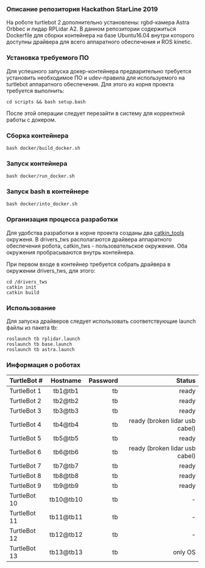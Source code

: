 ### Описание репозитория Hackathon StarLine 2019

На роботе turtlebot 2 дополнительно установлены: rgbd-камера Astra Orbbec и лидар RPLidar A2. В данном репозитории содержиться Dockerfile для сборки контейнера на базе Ubuntu16.04 внутри которого доступны драйвера для всего аппаратного обеспечения и ROS kinetic.

### Установка требуемого ПО

Для успешного запуска докер-контейнера предварительно требуется установить необходимое ПО и udev-правила для используемого на turtlebot аппаратного обеспечения. Для этого из корня проекта требуется выполнить:

    cd scripts && bash setup.bash

После этой операции следует перезайти в систему для корректной работы с докером.

### Сборка контейнера

    bash docker/build_docker.sh

### Запуск контейнера

    bash docker/run_docker.sh

### Запуск bash в контейнере

    bash docker/into_docker.sh

### Организация процесса разработки

Для удобства разработки в корне проекта созданы два [catkin_tools](https://catkin-tools.readthedocs.io/en/latest/quick_start.html) окруженя. В drivers_tws располагаются драйвера аппаратного обеспечения робота, catkin_tws - пользовательское окружение.  Оба окружения пробрасываются внутрь контейнера.

При первом входе в контейнер требуется собрать драйвера в окружении drivers_tws, для этого:

    cd /drivers_tws
    catkin init
    catkin build
    
### Использование

Для запуска драйверов следует использовать соответствующие launch файлы из пакета tb:

    roslaunch tb rplidar.launch
    roslaunch tb base.launch
    roslaunch tb astra.launch

### Информация о роботах

| TurtleBot # | Hostname | Password| Status |
|:--|:--:|---:|---:|
| TurtleBot 1 | tb1@tb1 | tb | ready |
| TurtleBot 2 | tb2@tb2 | tb | ready |
| TurtleBot 3 | tb3@tb3 | tb | ready |
| TurtleBot 4 | tb4@tb4 | tb | ready (broken lidar usb cabel) |
| TurtleBot 5 | tb5@tb5 | tb | ready |
| TurtleBot 6 | tb6@tb6 | tb | ready (broken lidar usb cabel) |
| TurtleBot 7 | tb7@tb7 | tb | ready |
| TurtleBot 8 | tb8@tb8 | tb | ready |
| TurtleBot 9 | tb9@tb9 | tb | ready |
| TurtleBot 10 | tb10@tb10 | tb | - |
| TurtleBot 11 | tb11@tb11 | tb | - |
| TurtleBot 12 | tb12@tb12 | tb | - |
| TurtleBot 13 | tb13@tb13 | tb | only OS |
